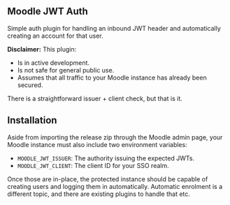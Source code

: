## Moodle JWT Auth

Simple auth plugin for handling an inbound JWT header and automatically creating an account for that user.  

**Disclaimer:** This plugin:
- Is in active development.
- Is not safe for general public use.
- Assumes that all traffic to your Moodle instance has already been secured.

There is a straightforward issuer + client check, but that is it.

## Installation

Aside from importing the release zip through the Moodle admin page, your Moodle instance must also include two environment variables:

- `MOODLE_JWT_ISSUER`: The authority issuing the expected JWTs.
- `MOODLE_JWT_CLIENT`: The client ID for your SSO realm.

Once those are in-place, the protected instance should be capable of creating users and logging them in automatically.  Automatic enrolment is a different topic, and there are existing plugins to handle that etc.

